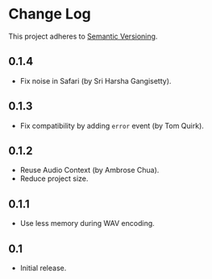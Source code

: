 # Change Log
This project adheres to [Semantic Versioning](http://semver.org/).

## 0.1.4
* Fix noise in Safari (by Sri Harsha Gangisetty).

## 0.1.3
* Fix compatibility by adding `error` event (by Tom Quirk).

## 0.1.2
* Reuse Audio Context (by Ambrose Chua).
* Reduce project size.

## 0.1.1
* Use less memory during WAV encoding.

## 0.1
* Initial release.
